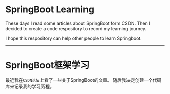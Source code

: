 # SpringBoot Learning
These days I read some articles about SpringBoot form CSDN.
Then I decided to create a code respository to record my learning journey.

I hope this respository can help other people to learn Springboot.

---
# SpringBoot框架学习
最近我在`CSDN论坛`上看了一些关于SpringBoot的文章。
随后我决定创建一个代码库来记录我的学习历程。